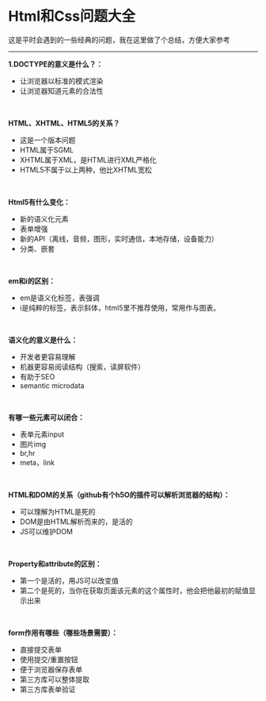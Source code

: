 # Html和Css问题大全

这是平时会遇到的一些经典的问题，我在这里做了个总结，方便大家参考
***

**1.DOCTYPE的意义是什么？：**
- 让浏览器以标准的模式渲染
- 让浏览器知道元素的合法性
<br/>


**HTML、XHTML、HTML5的关系？**
- 这是一个版本问题
- HTML属于SGML
- XHTML属于XML，是HTML进行XML严格化
- HTML5不属于以上两种，他比XHTML宽松
<br/>

**Html5有什么变化：**
- 新的语义化元素
- 表单增强
- 新的API（离线，音频，图形，实时通信，本地存储，设备能力）
- 分类、嵌套
<br/>

**em和i的区别：**
- em是语义化标签，表强调
- i是纯粹的标签，表示斜体，html5里不推荐使用，常用作与图表。
<br/>

**语义化的意义是什么：**
- 开发者更容易理解
- 机器更容易阅读结构（搜索，读屏软件）
- 有助于SEO
- semantic microdata
<br/>

**有哪一些元素可以闭合：**
- 表单元素input
- 图片img
- br,hr
- meta，link
<br/>

**HTML和DOM的关系（github有个h5O的插件可以解析浏览器的结构）：**
- 可以理解为HTML是死的
- DOM是由HTML解析而来的，是活的
- JS可以维护DOM
<br/>

**Property和attribute的区别：**
- 第一个是活的，用JS可以改变值
- 第二个是死的，当你在获取页面该元素的这个属性时，他会把他最初的赋值显示出来
<br/>

**form作用有哪些（哪些场景需要）：**
- 直接提交表单
- 使用提交/重置按钮
- 便于浏览器保存表单
- 第三方库可以整体提取
- 第三方库表单验证
<br/>

